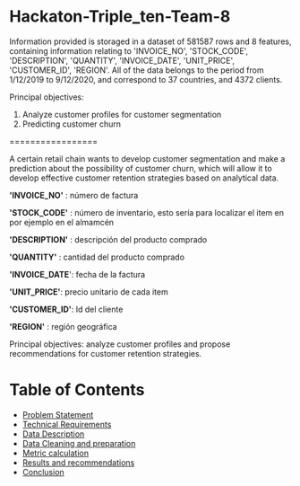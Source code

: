 # Hackaton-Triple_ten-Team-8

Information provided is storaged in a dataset of 581587 rows and 8 features, containing information relating to 'INVOICE_NO', 'STOCK_CODE', 'DESCRIPTION', 'QUANTITY', 'INVOICE_DATE', 'UNIT_PRICE', 'CUSTOMER_ID', 'REGION'. All of the data belongs to the period from 1/12/2019 to 9/12/2020, and correspond to 37 countries, and 4372 clients.

Principal objectives: 
1. Analyze customer profiles for customer segmentation 
2. Predicting customer churn

=================

A certain retail chain wants to develop customer segmentation and make a prediction about the possibility of customer churn, which will allow it to develop effective customer retention strategies based on analytical data.

**'INVOICE_NO'** : número de factura 

**'STOCK_CODE'** : número de inventario, esto sería para localizar el item en por ejemplo en el almamcén 

**'DESCRIPTION'** : descripción del producto comprado 

**'QUANTITY'** : cantidad del producto comprado

**'INVOICE_DATE**': fecha de la factura 

**'UNIT_PRICE'**: precio unitario de cada item

**'CUSTOMER_ID'**: Id del cliente

**'REGION'** : región geográfica 

Principal objectives: analyze customer profiles and propose recommendations for customer retention strategies.

# Table of Contents
* [Problem Statement](#problem)
* [Technical Requirements](#technical)
* [Data Description](#data)
* [Data Cleaning and preparation](#preparation)
* [Metric calculation](#metric)
* [Results and recommendations](#observations)
* [Conclusion](#conclusion)
